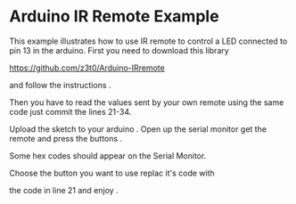 # Arduino IR Remote Example

This example illustrates how to use IR remote
to control a LED connected to pin 13 in the arduino.
First you need to download this library 

https://github.com/z3t0/Arduino-IRremote

and follow the instructions .

Then you have to read the values sent by your own remote
using the same code just commit the lines 21-34.

Upload the sketch to your arduino . 
Open up the serial monitor get the remote and press the buttons .

Some hex codes should appear on the Serial Monitor.

Choose the button you want to use replac it's code with

the code in line 21 and enjoy .
